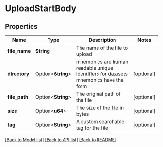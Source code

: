 # UploadStartBody

## Properties

Name | Type | Description | Notes
------------ | ------------- | ------------- | -------------
**file_name** | **String** | The name of the file to upload | 
**directory** | Option<**String**> | mnemonics are human readable unique identifiers for datasets mnemonics have the form <random adjective>_<random first name> | [optional]
**file_path** | Option<**String**> | The original path of the file | [optional]
**size** | Option<**u64**> | The size of the file in bytes | [optional]
**tag** | Option<**String**> | A custom searchable tag for the file | [optional]

[[Back to Model list]](../README.md#documentation-for-models) [[Back to API list]](../README.md#documentation-for-api-endpoints) [[Back to README]](../README.md)


